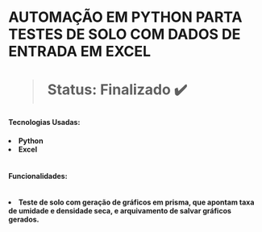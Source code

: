 <h1>AUTOMAÇÃO EM PYTHON PARTA TESTES DE SOLO COM DADOS DE ENTRADA EM EXCEL<h1/>

> Status: Finalizado ✔️

<h4>Tecnologias Usadas: <h4/>

<table>
<li>Python 
<li>Excel
<table/>

<h4>Funcionalidades: <h4/>
<table>
<li>Teste de solo com geração de gráficos em prisma, que apontam taxa de umidade e densidade seca, e arquivamento de salvar gráficos gerados.




